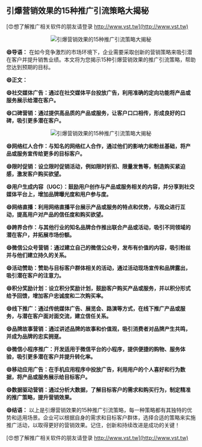 ## **引爆营销效果的15种推广引流策略大揭秘**

[😍想了解推广相关软件的朋友请登录 http://www.vst.tw](http://www.vst.tw)

 <center><img src="https://vst.tw/MP4/tuiguang/png/3.png" alt="引爆营销效果的15种推广引流策略大揭秘"></center>

**😄导语：**
在如今竞争激烈的市场环境下，企业需要采取创新的营销策略来吸引潜在客户并提升销售业绩。本文将为您揭示15种引爆营销效果的推广引流策略，帮助您达到预期的目标。

**😄正文：**

**😄社交媒体广告：通过在社交媒体平台投放广告，利用准确的定向功能将产品或服务展示给潜在客户。**

**😄口碑营销：通过提供高品质的产品或服务，让客户口口相传，形成良好的口碑，吸引更多潜在客户。**

 <center><img src="https://vst.tw/MP4/tuiguang/png/7.png" alt="引爆营销效果的15种推广引流策略大揭秘"></center>

**😄网络红人合作：与知名的网络红人合作，通过他们的影响力和粉丝基础，将产品或服务宣传给更多的目标客户。**

**😄限时促销：设立限时促销活动，例如限时折扣、限量发售等，制造购买紧迫感，激发客户购买欲望。**

**😄用户生成内容（UGC）：鼓励用户创作与产品或服务相关的内容，并分享到社交媒体平台上，增加品牌曝光度和用户参与度。**

**😄网络直播：利用网络直播平台展示产品或服务的特点和优势，与观众进行互动，提高用户对产品的信任度和购买欲望。**

**😄跨界合作：与其他行业的知名品牌合作推出联合产品或活动，吸引不同领域的潜在客户，并拓展市场份额。**

**😄微信公众号营销：通过建立自己的微信公众号，发布有价值的内容，吸引粉丝并与他们建立持久的关系。**

**😄活动赞助：赞助与目标客户群体相关的活动，通过活动现场宣传和品牌露出，吸引潜在客户的注意力。**

**😄积分奖励计划：设立积分奖励计划，鼓励客户购买产品或服务，并以积分形式给予回馈，增加客户忠诚度和二次购买率。**

**😄线下推广：通过传统媒体广告、展览会、路演等方式，在线下推广产品或服务，与潜在客户面对面交流，建立信任关系。**

**😄品牌故事营销：通过讲述品牌的故事和价值观，吸引消费者对品牌产生共鸣，并成为品牌的忠实拥趸。**

**😄微信小程序推广：开发适用于微信平台的小程序，提供便捷的购物、服务体验，吸引更多潜在客户并提升转化率。**

**😄移动应用广告：在手机应用程序中投放广告，利用用户的个人喜好和行为数据，将产品或服务展示给目标客户。**

**😄数据驱动营销：通过分析大数据，了解目标客户的需求和购买行为，制定精准的推广策略，提升营销效果。**

**😄结语：**
以上是引爆营销效果的15种推广引流策略，每一种策略都有其独特的优势和适用场景。企业可以根据自身的需求和目标客户群体，选择合适的策略来实施推广活动，以取得更好的营销效果。记住，创新和持续改进是成功的关键！

[😍想了解推广相关软件的朋友请登录 http://www.vst.tw](http://www.vst.tw)



